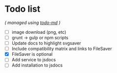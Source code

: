 # Todo list

_\( managed using [todo-md](https://github.com/Hypercubed/todo-md) \)_

- [ ] image download (png, etc)
- [ ] grunt -> gulp or npm scripts
- [ ] Update docs to highlight svgsaver
- [ ] Include compatibility matrix and links to FileSaver
- [x] FileSaver is optional
- [ ] Add service to jsdocs
- [ ] Add installation to jsdocs
